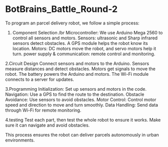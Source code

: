 # BotBrains_Battle_Round-2
To program an  parcel delivery robot, we follow a simple process:

1. Component Selection /br
Microcontroller: We use Arduino Mega 2560 to control all sensors and motors.
Sensors:  ultrasonic and Sharp infrared sensors detect obstacles.
A GPS module helps the robot know its location.
Motors: DC motors move the robot, and servo motors help it turn.
 power supply & communication: remote control and monitoring.

2.Circuit Design
Connect sensors and motors to the Arduino. Sensors measure distances and detect obstacles. Motors get signals to move the robot.
The battery powers the Arduino and motors. The Wi-Fi module connects to a server for updates.

3.Programming
Initialization: Set up sensors and motors in the code.
Navigation: Use a GPS to find the route to the destination.
 Obstacle Avoidance: Use sensors to avoid obstacles.
Motor Control: Control motor speed and direction to move and turn smoothly.
Data Handling: Send data through Wi-Fi for remote monitoring.

4.testing
Test each part, then test the whole robot to ensure it works. Make sure it can navigate and avoid obstacles.

This process ensures the robot can deliver parcels autonomously in urban environments.

